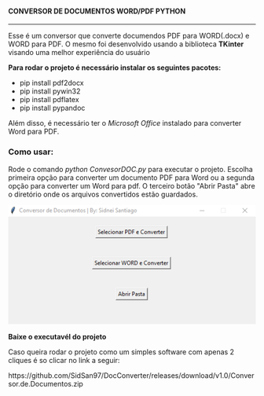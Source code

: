 <h4>CONVERSOR DE DOCUMENTOS WORD/PDF PYTHON</h4> 
<hr>

<p>
  Esse é um conversor que converte documendos PDF para WORD(.docx) e WORD para PDF. O mesmo foi desenvolvido usando a biblioteca <strong>TKinter</strong> visando uma melhor experiência do usuário
</p>

<strong>Para rodar o projeto é necessário instalar os seguintes pacotes:</strong>

<ul>
  <li>pip install pdf2docx</li>
  <li>pip install pywin32</li>
  <li>pip install pdflatex</li>
  <li>pip install pypandoc</li>
</ul>

<span>Além disso, é necessário ter o <i>Microsoft Office</i> instalado para converter Word para PDF.</span>

<h3>Como usar:</h3>

<p>
  Rode o comando <i>python ConvesorDOC.py</i> para executar o projeto. Escolha primeira opção para converter um documento PDF para Word ou a segunda opção para converter um Word para pdf.
  O terceiro botão "Abrir Pasta" abre o diretório onde os arquivos convertidos estão guardados.
</p>

<img src="image.png">

<strong>Baixe o executavél do projeto</strong>
<p>Caso queira rodar o projeto como um simples software com apenas 2 cliques é so clicar no link a seguir:</p>
https://github.com/SidSan97/DocConverter/releases/download/v1.0/Conversor.de.Documentos.zip
